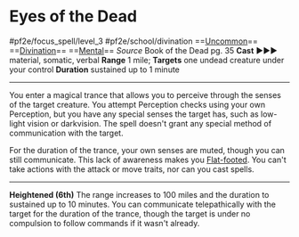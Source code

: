 # Eyes of the Dead
#pf2e/focus_spell/level_3 #pf2e/school/divination 
==[Uncommon](rules/traits/uncommon.md)== ==[Divination](rules/traits/divination.md)== ==[Mental](rules/traits/mental.md)==
*Source* Book of the Dead pg. 35
**Cast** ►►► material, somatic, verbal
**Range** 1 mile; **Targets** one undead creature under your control
**Duration** sustained up to 1 minute

---
You enter a magical trance that allows you to perceive through the senses of the target creature. You attempt Perception checks using your own Perception, but you have any special senses the target has, such as low-light vision or darkvision. The spell doesn't grant any special method of communication with the target.

For the duration of the trance, your own senses are muted, though you can still communicate. This lack of awareness makes you [Flat-footed](../../../Conditions/Flat-footed.md). You can't take actions with the attack or move traits, nor can you cast spells.

<hr>

**Heightened (6th)** The range increases to 100 miles and the duration to sustained up to 10 minutes. You can communicate telepathically with the target for the duration of the trance, though the target is under no compulsion to follow commands if it wasn't already.